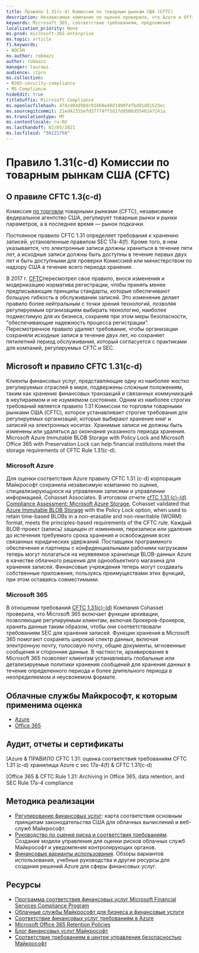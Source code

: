 ```yaml
---
title: Правило 1.31(c-d) Комиссии по товарным рынкам США (CFTC)
description: Независимая компания по оценке проверила, что Azure и Office 365 могут помочь финансовым компаниям соответствовать правилу CFTC 1.31 по хранению записей и неуменяемым требованиям к хранилищу.
keywords: Microsoft 365, соответствие требованиям, предложения
localization_priority: None
ms.prod: microsoft-365-enterprise
ms.topic: article
f1.keywords:
- NOCSH
ms.author: robmazz
author: robmazz
manager: laurawi
audience: itpro
ms.collection:
- M365-security-compliance
- MS-Compliance
hideEdit: true
titleSuffix: Microsoft Compliance
ms.openlocfilehash: 474cd04d98dc91668e48d1999f4fbd91d81523ec
ms.sourcegitcommit: 21ed42335efd37774ff5d17d9586d5546147241a
ms.translationtype: MT
ms.contentlocale: ru-RU
ms.lasthandoff: 02/05/2021
ms.locfileid: "50121758"
---
```

# <a name="commodity-futures-trading-commission-cftc-rule-131c-d-united-states"></a>Правило 1.31(c-d) Комиссии по товарным рынкам США (CFTC)

## <a name="about-cftc-rule-13c-d"></a>О правиле CFTC 1.3(c-d)

Комиссия [по торговли](https://www.cftc.gov/) товарными рынками (CFTC), независимое федеральное агентство США, регулирует товарные рынки и рынки параметров, а в последнее время — рынок подкачки.  
  
Постоянное правило CFTC 1.31 определяет требования к хранению записей, установленные правилом SEC 17a-4(f). Кроме того, в нем указывается, что электронные записи должны храниться в течение пяти лет, а исходные записи должны быть доступны в течение первых двух лет и быть доступными для проверки Комиссией или министерством по надзору США в течение всего периода хранения.  
  
В 2017 г. [CFTC](https://www.cftc.gov/sites/default/files/idc/groups/public/@lrfederalregister/documents/file/2017-11014a.pdf)пересмотрел свое правило, внося изменения и модернизацию норматива регистрации, чтобы принять менее предписывающие принципы стандарты, которые обеспечивают большую гибкость в обслуживании записей. Это изменение делает правило более нейтральным с точки зрения технологий, позволяя регулируемым организациям выбирать технологию, наиболее подместимую для их бизнеса, сохраняя при этом меры безопасности, "обеспечивающие надежность процесса регистрации". Пересмотренное правило удаляет требование, чтобы организации сохраняли исходные записи в течение двух лет, но сохраняет пятилетний период обслуживания, который согласуется с практиками для компаний, регулируемых CFTC и SEC.

## <a name="microsoft-and-cftc-rule-131c-d"></a>Microsoft и правило CFTC 1.31(c-d)

Клиенты финансовых услуг, представляющие одну из наиболее жестко регулируемых отраслей в мире, подвержены сложным положениям, таким как хранение финансовых транзакций и связанных коммуникаций в неутираемом и не изумяемом состоянии. Одним из наиболее строгих требований является правило 1.31 Комиссии по торговли товарными рынками США (CFTC), которое устанавливает строгие требования для регулируемых организаций, которые выбирают хранение книг и записей на электронных носитах. Хранимые записи не должны быть изменены или удаляться до окончания указанного периода хранения. Microsoft Azure Immutable BLOB Storage with Policy Lock and Microsoft Office 365 with Preservation Lock can help financial institutions meet the storage requirements of CFTC Rule 1.31(c-d).

### <a name="microsoft-azure"></a>Microsoft Azure

Для оценки соответствия Azure правилу CFTC 1.31 (c-d) корпорация Майкрософт сохранила независимую компанию по оценке, специализирующуюся на управлении записями и управлении информацией, Cohasset Associates. В итоговом отчете [cfTC 1.31 (c)–(d) Compliance Assessment: Microsoft Azure Storage](https://servicetrust.microsoft.com/ViewPage/MSComplianceGuide?command=Download&downloadType=Document&downloadId=19b08fd4-d276-43e8-9461-715981d0ea20&docTab=4ce99610-c9c0-11e7-8c2c-f908a777fa4d_GRC_Assessment_Reports), Cohasset validated that [Azure Immutable BLOB Storage](/azure/storage/blobs/storage-blob-immutable-storage) with the Policy Lock option, when used to retain time-based BLOBs in a non-erasable and non-rewritable (WORM) format, meets the principles-based requirements of the CFTC rule. Каждый BLOB-проект (запись) защищен от изменения, перезаписи или удаления до истечения требуемого срока хранения и освобождения всех связанных юридических удержаний. Поставщики программного обеспечения и партнеры с конфиденциальными рабочими нагрузками теперь могут полагаться на неуявяемое хранилище BLOB-данных Azure в качестве облачного решения для однообъектного магазина для хранения записей. Финансовые учреждения теперь могут создавать собственные приложения, пользуясь преимуществами этих функций, при этом оставаясь совместимыми.

### <a name="microsoft-365"></a>Microsoft 365

В отношении требований [CFTC 1.31(c)-(d)](/microsoft-365/compliance/retention-regulatory-requirements#sec-17a-4f-finra-4511c-and-cftc-131c-d) Компания Cohasset проверила, что Microsoft 365 включает функции архивации, позволяющие регулируемым клиентам, включая брокеров-брокеров, хранить данные таким образом, чтобы они соответствовали требованиям SEC для хранения записей. Функции хранения в Microsoft 365 помогают сохранять широкий спектр данных, включая электронную почту, голосовую почту, общие документы, мгновенные сообщения и сторонние данные. В частности, архивирование в Microsoft 365 позволяет клиентам устанавливать глобальные или детализируемые политики хранения сообщений для хранения данных в течение определенного периода и более длительного периода в неопределяемом и неусвояемом формате.

## <a name="microsoft-in-scope-cloud-services"></a>Облачные службы Майкрософт, к которым применима оценка

- [Azure](https://aka.ms/AzureCompliance)
- [Office 365](https://aka.ms/o365-compliance-framework)

## <a name="audits-reports-and-certificates"></a>Аудит, отчеты и сертификаты

[Azure & ПРАВИЛО CFTC 1.31: оценка соответствия требованиям CFTC 1.31 (c-d) хранилища Azure с sec 17a-4(f) & CFTC 1.31(c-d)

[Office 365 & CFTC Rule 1.31: Archiving in Office 365, data retention, and SEC Rule 17a-4 compliance

## <a name="how-to-implement"></a>Методика реализации

- [Регулирование финансовых услуг](https://servicetrust.microsoft.com/ViewPage/TrustDocuments?command=Download&downloadType=Document&downloadId=5b483567-00b0-4d86-96ae-ee887dadb61c&docTab=6d000410-c9e9-11e7-9a91-892aae8839ad_Compliance_Guides): карта соответствия основным принципам законодательства США для облачных вычислений и веб-служб Майкрософт.
- [Руководство по оценке риска и соответствия требованиям](https://aka.ms/RiskGovernanceGuide). Создание модели управления для оценки рисков облачных служб Майкрософт и уведомления контролирующих органов.
- [Финансовые варианты использования](/azure/industry/financial/). Обзоры вариантов использования, учебные руководства и другие ресурсы для создания решений Azure для сферы финансовых услуг.

## <a name="resources"></a>Ресурсы

- [Программа соответствия финансовых услуг Microsoft Financial Services Compliance Program](https://aka.ms/FSCP-Print)
- [Облачные службы Майкрософт для бизнеса и финансовые услуги](https://www.microsoft.com/trustcenter/cloudservices/financialservices)
- [Соответствие финансовых услуг требованиям в Azure](https://azure.microsoft.com/resources/videos/azurecon-2015-financial-services-compliance-in-azure/)
- [Microsoft Office 365 Retention Policies](/office365/securitycompliance/retention-policies)
- [Блог финансовых услуг Майкрософт](https://techcommunity.microsoft.com/t5/Financial-Services-Blog/bg-p/FinancialServicesBlog)
- [Соответствие требованиям в центре управления безопасностью Майкрософт](https://www.microsoft.com/trust-center/compliance/compliance-overview)
